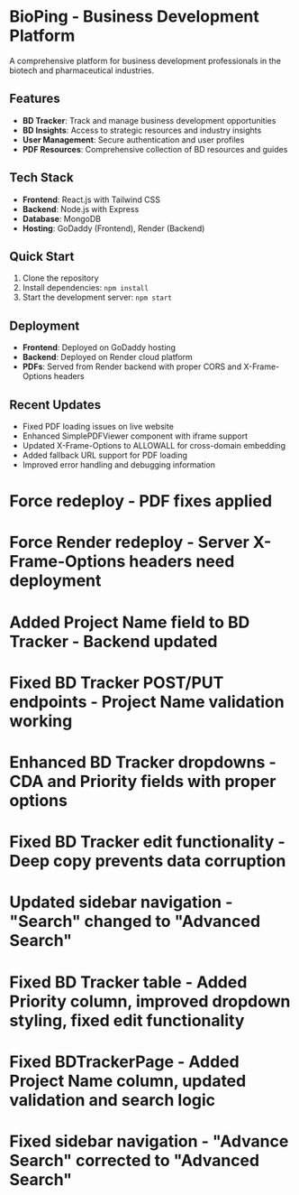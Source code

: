 # BioPing - Business Development Platform

A comprehensive platform for business development professionals in the biotech and pharmaceutical industries.

## Features

- **BD Tracker**: Track and manage business development opportunities
- **BD Insights**: Access to strategic resources and industry insights
- **User Management**: Secure authentication and user profiles
- **PDF Resources**: Comprehensive collection of BD resources and guides

## Tech Stack

- **Frontend**: React.js with Tailwind CSS
- **Backend**: Node.js with Express
- **Database**: MongoDB
- **Hosting**: GoDaddy (Frontend), Render (Backend)

## Quick Start

1. Clone the repository
2. Install dependencies: `npm install`
3. Start the development server: `npm start`

## Deployment

- **Frontend**: Deployed on GoDaddy hosting
- **Backend**: Deployed on Render cloud platform
- **PDFs**: Served from Render backend with proper CORS and X-Frame-Options headers

## Recent Updates

- Fixed PDF loading issues on live website
- Enhanced SimplePDFViewer component with iframe support
- Updated X-Frame-Options to ALLOWALL for cross-domain embedding
- Added fallback URL support for PDF loading
- Improved error handling and debugging information

# Force redeploy - PDF fixes applied

# Force Render redeploy - Server X-Frame-Options headers need deployment

# Added Project Name field to BD Tracker - Backend updated

# Fixed BD Tracker POST/PUT endpoints - Project Name validation working

# Enhanced BD Tracker dropdowns - CDA and Priority fields with proper options

# Fixed BD Tracker edit functionality - Deep copy prevents data corruption

# Updated sidebar navigation - "Search" changed to "Advanced Search"

# Fixed BD Tracker table - Added Priority column, improved dropdown styling, fixed edit functionality

# Fixed BDTrackerPage - Added Project Name column, updated validation and search logic

# Fixed sidebar navigation - "Advance Search" corrected to "Advanced Search" 